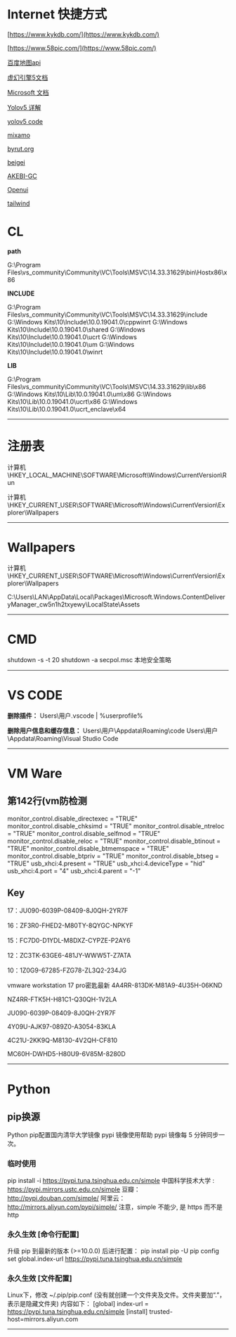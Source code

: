 # Internet 快捷方式

[https://www.kykdb.com/](https://www.kykdb.com/)

[https://www.58pic.com/](https://www.58pic.com/)

[百度地图api](https://lbsyun.baidu.com/index.php?title=jspopularGL)

[虚幻引擎5文档](https://docs.unrealengine.com/5.0/zh-CN/)

[Microsoft 文档](https://docs.microsoft.com/zh-cn/)

[Yolov5 详解](https://free.aliyun.com/product/product/ecs/freetrial?utm_content=se_1011426966)

[yolov5 code](https://blog.csdn.net/weixin_43334693/article/details/129460666?spm=1001.2014.3001.5501)

[mixamo](http://www.mixamo.com/)

[byrut.org](https://byrut.org/)

[beigei](http://www.byget.xyz/)

[AKEBI-GC](https://github.com/lwd-temp/Akebi-GC)

[Openui](https://openui.fly.dev/)

[tailwind](https://tailwind.nodejs.cn/)

# CL

**path**

G:\Program Files\vs_community\Community\VC\Tools\MSVC\14.33.31629\bin\Hostx86\x86

**INCLUDE**

G:\Program Files\vs_community\Community\VC\Tools\MSVC\14.33.31629\include
G:\Windows Kits\10\Include\10.0.19041.0\cppwinrt
G:\Windows Kits\10\Include\10.0.19041.0\shared
G:\Windows Kits\10\Include\10.0.19041.0\ucrt
G:\Windows Kits\10\Include\10.0.19041.0\um
G:\Windows Kits\10\Include\10.0.19041.0\winrt

**LIB**

G:\Program Files\vs_community\Community\VC\Tools\MSVC\14.33.31629\lib\x86
G:\Windows Kits\10\Lib\10.0.19041.0\um\x86
G:\Windows Kits\10\Lib\10.0.19041.0\ucrt\x86
G:\Windows Kits\10\Lib\10.0.19041.0\ucrt_enclave\x64

---

# 注册表

计算机\HKEY_LOCAL_MACHINE\SOFTWARE\Microsoft\Windows\CurrentVersion\Run

计算机\HKEY_CURRENT_USER\SOFTWARE\Microsoft\Windows\CurrentVersion\Explorer\Wallpapers

---

# Wallpapers

计算机\HKEY_CURRENT_USER\SOFTWARE\Microsoft\Windows\CurrentVersion\Explorer\Wallpapers

C:\Users\LAN\AppData\Local\Packages\Microsoft.Windows.ContentDeliveryManager_cw5n1h2txyewy\LocalState\Assets

---

# CMD

shutdown -s -t 20
shutdown -a
secpol.msc    本地安全策略

---

# VS CODE

**删除插件：**
Users\用户\.vscode         |   %userprofile%

**删除用户信息和缓存信息：**
Users\用户\Appdata\Roaming\code
Users\用户\Appdata\Roaming\Visual Studio Code

---

# VM Ware

## 第142行(vm防检测

monitor_control.disable_directexec = "TRUE"
monitor_control.disable_chksimd = "TRUE"
monitor_control.disable_ntreloc = "TRUE"
monitor_control.disable_selfmod = "TRUE"
monitor_control.disable_reloc = "TRUE"
monitor_control.disable_btinout = "TRUE"
monitor_control.disable_btmemspace = "TRUE"
monitor_control.disable_btpriv = "TRUE"
monitor_control.disable_btseg = "TRUE"
usb_xhci:4.present = "TRUE"
usb_xhci:4.deviceType = "hid"
usb_xhci:4.port = "4"
usb_xhci:4.parent = "-1"

## **Key**

17：JU090-6039P-08409-8J0QH-2YR7F

16：ZF3R0-FHED2-M80TY-8QYGC-NPKYF

15：FC7D0-D1YDL-M8DXZ-CYPZE-P2AY6

12：ZC3TK-63GE6-481JY-WWW5T-Z7ATA

10：1Z0G9-67285-FZG78-ZL3Q2-234JG

vmware workstation 17 pro密匙最新
4A4RR-813DK-M81A9-4U35H-06KND

NZ4RR-FTK5H-H81C1-Q30QH-1V2LA

JU090-6039P-08409-8J0QH-2YR7F

4Y09U-AJK97-089Z0-A3054-83KLA

4C21U-2KK9Q-M8130-4V2QH-CF810

MC60H-DWHD5-H80U9-6V85M-8280D

---

# Python

## pip换源

Python pip配置国内清华大学镜像
pypi 镜像使用帮助
pypi 镜像每 5 分钟同步一次。

### 临时使用

pip install -i https://pypi.tuna.tsinghua.edu.cn/simple
中国科学技术大学 : https://pypi.mirrors.ustc.edu.cn/simple
豆瓣：http://pypi.douban.com/simple/
阿里云：http://mirrors.aliyun.com/pypi/simple/
注意，simple 不能少, 是 https 而不是 http

### 永久生效 [命令行配置]

升级 pip 到最新的版本 (>=10.0.0) 后进行配置：
pip install pip -U
pip config set global.index-url https://pypi.tuna.tsinghua.edu.cn/simple

### 永久生效 [文件配置]

Linux下，修改 ~/.pip/pip.conf (没有就创建一个文件夹及文件。文件夹要加“.”，表示是隐藏文件夹)
内容如下：
[global]
index-url = https://pypi.tuna.tsinghua.edu.cn/simple
[install]
trusted-host=mirrors.aliyun.com

---
